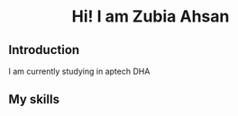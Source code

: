 <h1 style="text-align: center;">Hi! I am Zubia Ahsan</h1>
<h2>Introduction</h2>
<p>I am currently studying in aptech DHA</p>
<h2>My skills</h2>
